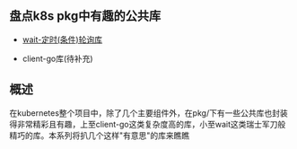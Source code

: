 ## 盘点k8s pkg中有趣的公共库

- [wait-定时(条件)轮询库](https://github.com/yinwenqin/kubeSourceCodeNote/blob/master/pkg/pkg-01-wait-定时\(条件\)轮询库.md)

- client-go库(待补充)

  


## 概述

在kubernetes整个项目中，除了几个主要组件外，在pkg/下有一些公共库也封装得非常精彩且有趣，上至client-go这类复杂度高的库，小至wait这类瑞士军刀般精巧的库。本系列将扒几个这样"有意思"的库来瞧瞧





